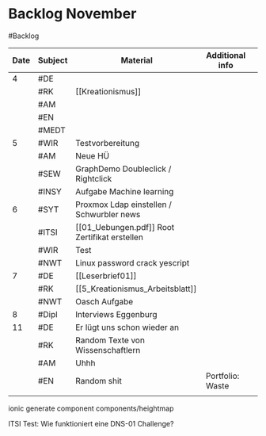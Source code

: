 # Backlog November
#Backlog 

| Date | Subject | Material                                      | Additional info  |     |
| ---- | ------- | --------------------------------------------- | ---------------- | --- |
| 4    | #DE     |                                               |                  |     |
|      | #RK     | [[Kreationismus]]                             |                  |     |
|      | #AM     |                                               |                  |     |
|      | #EN     |                                               |                  |     |
|      | #MEDT   |                                               |                  |     |
| 5    | #WIR    | Testvorbereitung                              |                  |     |
|      | #AM     | Neue HÜ                                       |                  |     |
|      | #SEW    | GraphDemo Doubleclick / Rightclick            |                  |     |
|      | #INSY   | Aufgabe Machine learning                      |                  |     |
| 6    | #SYT    | Proxmox Ldap einstellen / Schwurbler news     |                  |     |
|      | #ITSI   | [[01_Uebungen.pdf]] Root Zertifikat erstellen |                  |     |
|      | #WIR    | Test                                          |                  |     |
|      | #NWT    | Linux password crack yescript                 |                  |     |
| 7    | #DE     | [[Leserbrief01]]                              |                  |     |
|      | #RK     | [[5_Kreationismus_Arbeitsblatt]]              |                  |     |
|      | #NWT    | Oasch Aufgabe                                 |                  |     |
| 8    | #Dipl   | Interviews Eggenburg                          |                  |     |
| 11   | #DE     | Er lügt uns schon wieder an                   |                  |     |
|      | #RK     | Random Texte von Wissenschaftlern             |                  |     |
|      | #AM     | Uhhh                                          |                  |     |
|      | #EN     | Random shit                                   | Portfolio: Waste |     |
|      |         |                                               |                  |     |
ionic generate component components/heightmap

ITSI Test: Wie funktioniert eine DNS-01 Challenge? 